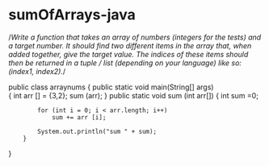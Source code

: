 # sumOfArrays-java
/*Write a function that takes an array of numbers (integers for the tests) and a target number. It should find two different items in the array that, when added together, give the target value. The indices of these items should then be returned in a tuple / list (depending on your language)  like so: (index1, index2).*/


public class arraynums {
	public static void main(String[] args)  
		{
			int arr [] = {3,2};
			sum (arr);
		}
		public static void sum (int arr[])
		{
			int sum =0;
			
			for (int i = 0; i < arr.length; i++)
				sum += arr [i];
			
			System.out.println("sum " + sum);
		}
}
